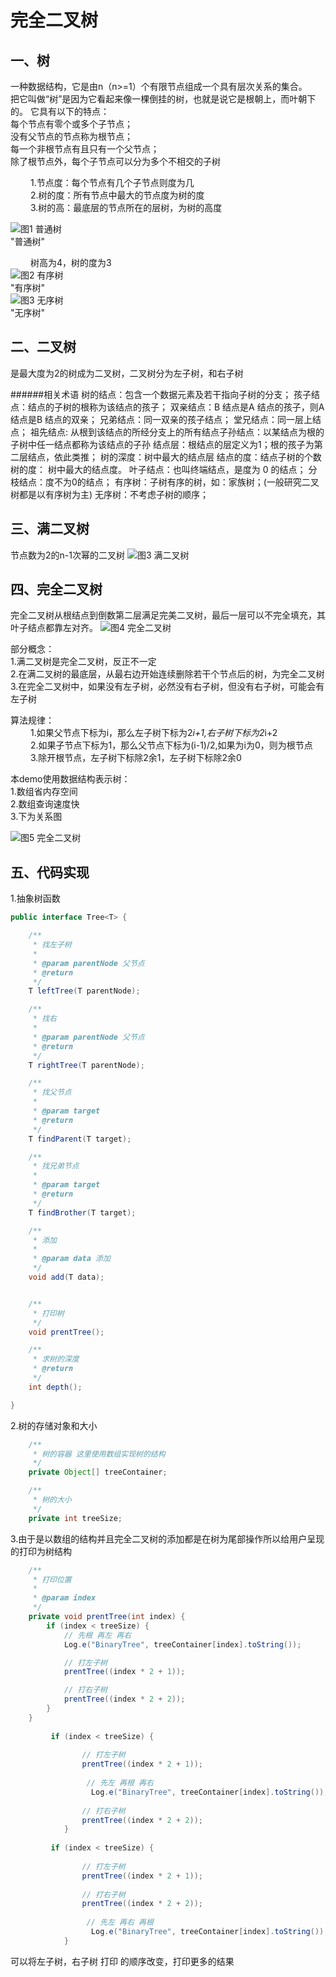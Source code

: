 # 完全二叉树

## **一、树**
一种数据结构，它是由n（n>=1）个有限节点组成一个具有层次关系的集合。  
把它叫做“树”是因为它看起来像一棵倒挂的树，也就是说它是根朝上，而叶朝下的。 
它具有以下的特点：  
每个节点有零个或多个子节点；  
没有父节点的节点称为根节点；  
每一个非根节点有且只有一个父节点；  
除了根节点外，每个子节点可以分为多个不相交的子树  

&nbsp;　　1.节点度：每个节点有几个子节点则度为几   
&nbsp;　　2.树的度：所有节点中最大的节点度为树的度  
&nbsp;　　3.树的高：最底层的节点所在的层树，为树的高度  

![图1  普通树](https://github.com/TF27674569/Tree/blob/master/image/commontree.png)   
"普通树" 

&nbsp;　　树高为4，树的度为3  
![图2  有序树](https://github.com/TF27674569/Tree/blob/master/image/tree1.png)    
"有序树"     
![图3  无序树](https://github.com/TF27674569/Tree/blob/master/image/tree2.png)     
"无序树"  


## **二、二叉树**
是最大度为2的树成为二叉树，二叉树分为左子树，和右子树  

######相关术语
树的结点：包含一个数据元素及若干指向子树的分支；
孩子结点：结点的子树的根称为该结点的孩子；
双亲结点：B 结点是A 结点的孩子，则A结点是B 结点的双亲；
兄弟结点：同一双亲的孩子结点； 堂兄结点：同一层上结点；
祖先结点: 从根到该结点的所经分支上的所有结点子孙结点：以某结点为根的子树中任一结点都称为该结点的子孙
结点层：根结点的层定义为1；根的孩子为第二层结点，依此类推；
树的深度：树中最大的结点层
结点的度：结点子树的个数
树的度： 树中最大的结点度。
叶子结点：也叫终端结点，是度为 0 的结点；
分枝结点：度不为0的结点；
有序树：子树有序的树，如：家族树；(一般研究二叉树都是以有序树为主)
无序树：不考虑子树的顺序；

## **三、满二叉树**
节点数为2的n-1次幂的二叉树
![图3  满二叉树](https://github.com/TF27674569/Tree/blob/master/image/full_two_tree.png)  

## **四、完全二叉树**
完全二叉树从根结点到倒数第二层满足完美二叉树，最后一层可以不完全填充，其叶子结点都靠左对齐。
![图4  完全二叉树](https://github.com/TF27674569/Tree/blob/master/image/prefct_two_tree.png) 
 
部分概念：  
1.满二叉树是完全二叉树，反正不一定  
2.在满二叉树的最底层，从最右边开始连续删除若干个节点后的树，为完全二叉树  
3.在完全二叉树中，如果没有左子树，必然没有右子树，但没有右子树，可能会有左子树  

算法规律：  
&nbsp;　　1.如果父节点下标为i，那么左子树下标为2*i+1,右子树下标为2*i+2  
&nbsp;　　2.如果子节点下标为1，那么父节点下标为(i-1)/2,如果为i为0，则为根节点  
&nbsp;　　3.除开根节点，左子树下标除2余1，左子树下标除2余0  


本demo使用数据结构表示树：  
1.数组省内存空间  
2.数组查询速度快  
3.下为关系图


![图5  完全二叉树](https://github.com/TF27674569/Tree/blob/master/image/tree4.png) 

## **五、代码实现**
1.抽象树函数
```java
public interface Tree<T> {

    /**
     * 找左子树
     *
     * @param parentNode 父节点
     * @return
     */
    T leftTree(T parentNode);

    /**
     * 找右
     *
     * @param parentNode 父节点
     * @return
     */
    T rightTree(T parentNode);

    /**
     * 找父节点
     *
     * @param target
     * @return
     */
    T findParent(T target);

    /**
     * 找兄弟节点
     *
     * @param target
     * @return
     */
    T findBrother(T target);

    /**
     * 添加
     *
     * @param data 添加
     */
    void add(T data);


    /**
     * 打印树
     */
    void prentTree();

    /**
     * 求树的深度
     * @return
     */
    int depth();

}
```
2.树的存储对象和大小
```java
    /**
     * 树的容器 这里使用数组实现树的结构
     */
    private Object[] treeContainer;

    /**
     * 树的大小
     */
    private int treeSize;
```
3.由于是以数组的结构并且完全二叉树的添加都是在树为尾部操作所以给用户呈现的打印为树结构

```java
    /**
     * 打印位置
     *
     * @param index
     */
    private void prentTree(int index) {
        if (index < treeSize) {
            // 先根 再左 再右
            Log.e("BinaryTree", treeContainer[index].toString());

            // 打左子树
            prentTree((index * 2 + 1));

            // 打右子树
            prentTree((index * 2 + 2));
        }
    }
    
         if (index < treeSize) {
               
                // 打左子树
                prentTree((index * 2 + 1));
                
                 // 先左 再根 再右
                  Log.e("BinaryTree", treeContainer[index].toString());
    
                // 打右子树
                prentTree((index * 2 + 2));
            }
    
         if (index < treeSize) {
               
                // 打左子树
                prentTree((index * 2 + 1));
    
                // 打右子树
                prentTree((index * 2 + 2));
                
                 // 先左 再右 再根 
                  Log.e("BinaryTree", treeContainer[index].toString());
            }
```

可以将左子树，右子树 打印 的顺序改变，打印更多的结果



